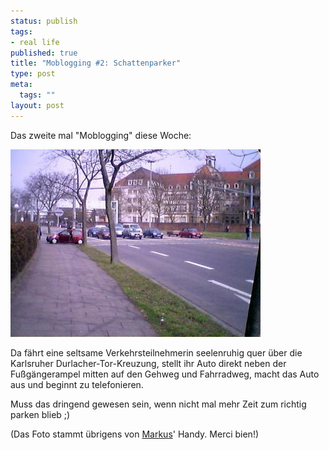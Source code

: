 ```yaml
--- 
status: publish
tags: 
- real life
published: true
title: "Moblogging #2: Schattenparker"
type: post
meta: 
  tags: ""
layout: post
---
```

Das zweite mal "Moblogging" diese Woche:

<a href="/media/wp/050322durlachertor.jpg" target="_blank"><img src='/media/wp/thumb-050322durlachertor.jpg' alt='Schattenparker' class="centered border" /></a>

Da fährt eine seltsame Verkehrsteilnehmerin seelenruhig quer über die Karlsruher Durlacher-Tor-Kreuzung, stellt ihr Auto direkt neben der Fußgängerampel mitten auf den Gehweg und Fahrradweg, macht das Auto aus und beginnt zu telefonieren.

Muss das dringend gewesen sein, wenn nicht mal mehr Zeit zum richtig parken blieb ;)

(Das Foto stammt übrigens von <a href="http://www.markus-bekk.de/">Markus</a>' Handy. Merci bien!)
